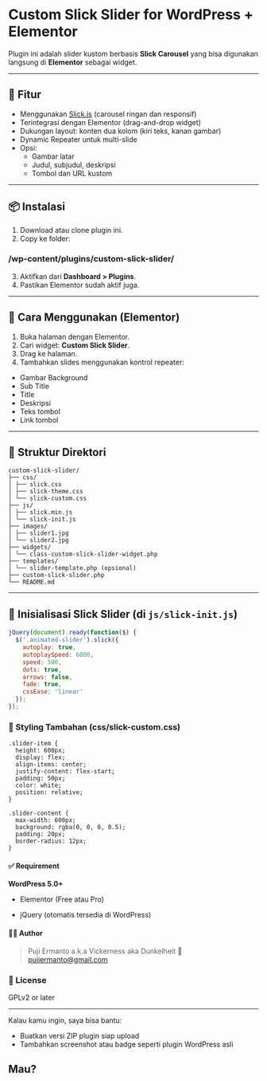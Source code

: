 # Custom Slick Slider for WordPress + Elementor

Plugin ini adalah slider kustom berbasis **Slick Carousel** yang bisa digunakan langsung di **Elementor** sebagai widget.

---

## 🔧 Fitur

- Menggunakan [Slick.js](https://kenwheeler.github.io/slick/) (carousel ringan dan responsif)
- Terintegrasi dengan Elementor (drag-and-drop widget)
- Dukungan layout: konten dua kolom (kiri teks, kanan gambar)
- Dynamic Repeater untuk multi-slide
- Opsi:
  - Gambar latar
  - Judul, subjudul, deskripsi
  - Tombol dan URL kustom

---

## 📦 Instalasi

1. Download atau clone plugin ini.
2. Copy ke folder:

### /wp-content/plugins/custom-slick-slider/

3. Aktifkan dari **Dashboard > Plugins**.
4. Pastikan Elementor sudah aktif juga.

---

## 🧩 Cara Menggunakan (Elementor)

1. Buka halaman dengan Elementor.
2. Cari widget: **Custom Slick Slider**.
3. Drag ke halaman.
4. Tambahkan slides menggunakan kontrol repeater:
- Gambar Background
- Sub Title
- Title
- Deskripsi
- Teks tombol
- Link tombol

---

## 📁 Struktur Direktori

```
custom-slick-slider/
├── css/
│ ├── slick.css
│ ├── slick-theme.css
│ └── slick-custom.css
├── js/
│ ├── slick.min.js
│ └── slick-init.js
├── images/
│ ├── slider1.jpg
│ └── slider2.jpg
├── widgets/
│ └── class-custom-slick-slider-widget.php
├── templates/
│ └── slider-template.php (opsional)
├── custom-slick-slider.php
└── README.md
```


---

## 🔄 Inisialisasi Slick Slider (di `js/slick-init.js`)

```js
jQuery(document).ready(function($) {
  $('.animated-slider').slick({
    autoplay: true,
    autoplaySpeed: 6000,
    speed: 500,
    dots: true,
    arrows: false,
    fade: true,
    cssEase: 'linear'
  });
});
```
### 🎨 Styling Tambahan (css/slick-custom.css)

```
.slider-item {
  height: 600px;
  display: flex;
  align-items: center;
  justify-content: flex-start;
  padding: 50px;
  color: white;
  position: relative;
}

.slider-content {
  max-width: 600px;
  background: rgba(0, 0, 0, 0.5);
  padding: 20px;
  border-radius: 12px;
}
```  

#### ✅ Requirement
**WordPress 5.0+**

- Elementor (Free atau Pro)

- jQuery (otomatis tersedia di WordPress)

#### 👨‍💻 Author
> Puji Ermanto a.k.a Vickerness aka Dunkelheit
📧 pujiermanto@gmail.com

### 📝 License
GPLv2 or later


---

Kalau kamu ingin, saya bisa bantu:
- Buatkan versi ZIP plugin siap upload
- Tambahkan screenshot atau badge seperti plugin WordPress asli

Mau?
--- 



